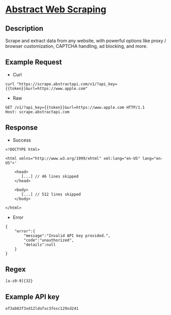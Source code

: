 # [Abstract Web Scraping](https://www.abstractapi.com/api/web-scraping-api)

## __Description__
Scrape and extract data from any website, with powerful options like proxy / browser customization, CAPTCHA handling, ad blocking, and more.

## __Example Request__
* Curl
```
curl "https://scrape.abstractapi.com/v1/?api_key={{token}}&url=https://www.apple.com"
```

* Raw
```
GET /v1/?api_key={{token}}&url=https://www.apple.com HTTP/1.1
Host: scrape.abstractapi.com
```

## __Response__
* Success
```
<!DOCTYPE html>

<html xmlns="http://www.w3.org/1999/xhtml" xml:lang="en-US" lang="en-US">'

    <head>
       [...] // 46 lines skipped
    </head>
   
    <body>
       [...] // 512 lines skipped
    </body>

</html>
```
* Error
```
{
    "error":{
        "message":"Invalid API key provided.",
        "code":"unauthorized",
        "details":null
    }
}
```

## __Regex__
```
[a-z0-9]{32}
```

## __Example API key__
```
of3ab02f3xd12ldofxc3fosc129sd241
```